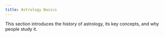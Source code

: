 ```yaml
---
title: Astrology Basics
---
```

This section introduces the history of astrology, its key concepts, and why people study it.
